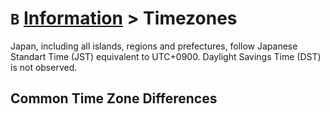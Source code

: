 # `B` [Information](../information) > Timezones

Japan, including all islands, regions and prefectures, follow Japanese Standart Time (JST) equivalent to UTC+0900. Daylight Savings Time (DST) is not observed.

## Common Time Zone Differences
<!-- insert table here with largest cities and their time differences -->
